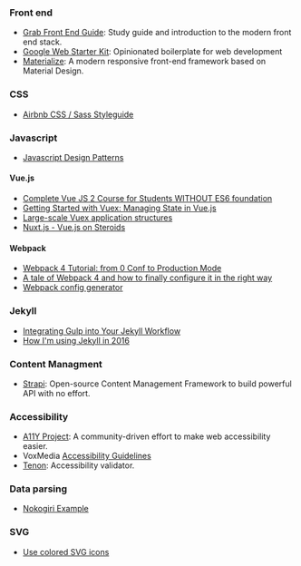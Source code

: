 ### Front end
- [Grab Front End Guide](https://github.com/grab/front-end-guide): Study guide and introduction to the modern front end stack.
- [Google Web Starter Kit](https://github.com/google/web-starter-kit): Opinionated boilerplate for web development
- [Materialize](http://materializecss.com/): A modern responsive front-end framework based on Material Design.

### CSS
 - [Airbnb CSS / Sass Styleguide](https://github.com/airbnb/css)

### Javascript
- [Javascript Design Patterns](https://addyosmani.com/resources/essentialjsdesignpatterns/book/)

#### Vue.js
- [Complete Vue JS 2 Course for Students WITHOUT ES6 foundation](https://www.udemy.com/vuejs-for-students-with-zero-es6-foundation/?siteID=QZaBth_yPOQ-ZHo59WcIgbt0Vt4UDlKVfA&LSNPUBID=QZaBth%2FyPOQ)
- [Getting Started with Vuex: Managing State in Vue.js](https://sabe.io/tutorials/getting-started-with-vuex)
- [Large-scale Vuex application structures](https://medium.com/3yourmind/large-scale-vuex-application-structures-651e44863e2f)
- [Nuxt.js - Vue.js on Steroids](https://www.udemy.com/nuxtjs-vuejs-on-steroids/?siteID=QZaBth_yPOQ-Ahd1w1xlJuy06oYw2_.vTw&LSNPUBID=QZaBth%2FyPOQ)

#### Webpack
- [Webpack 4 Tutorial: from 0 Conf to Production Mode](https://www.valentinog.com/blog/webpack-tutorial/)
- [A tale of Webpack 4 and how to finally configure it in the right way](https://hackernoon.com/a-tale-of-webpack-4-and-how-to-finally-configure-it-in-the-right-way-4e94c8e7e5c1)
- [Webpack config generator](https://generatewebpackconfig.netlify.com/)

### Jekyll
- [Integrating Gulp into Your Jekyll Workflow](https://robwise.github.io/blog/jekyll-and-gulp)
- [How I'm using Jekyll in 2016](https://mademistakes.com/articles/using-jekyll-2016/)

### Content Managment

- [Strapi](https://strapi.io/): Open-source Content Management Framework to build powerful API with no effort.

### Accessibility
- [A11Y Project](http://a11yproject.com/): A community-driven effort to make web accessibility easier.
- VoxMedia [Accessibility Guidelines](http://accessibility.voxmedia.com/)
- [Tenon](https://tenon.io/): Accessibility validator.

### Data parsing
- [Nokogiri Example](https://github.com/civio/boe/tree/master/greencards)

### SVG

- [Use colored SVG icons](https://github.com/rauldiazpoblete/notes/wiki/Use-colored-SVG-icons)
